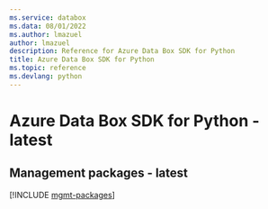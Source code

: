```yaml
---
ms.service: databox
ms.data: 08/01/2022
ms.author: lmazuel
author: lmazuel
description: Reference for Azure Data Box SDK for Python
title: Azure Data Box SDK for Python
ms.topic: reference
ms.devlang: python
---
```

# Azure Data Box SDK for Python - latest

## Management packages - latest
[!INCLUDE [mgmt-packages](data-box-mgmt-index.md)]